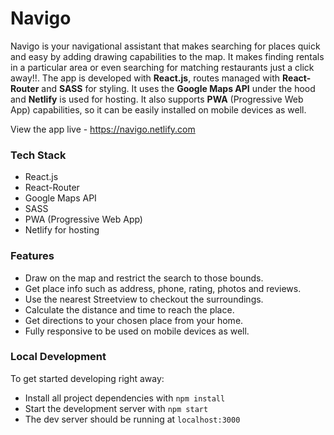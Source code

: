 # Navigo

Navigo is your navigational assistant that makes searching for places quick and easy by adding drawing capabilities to the map. It makes finding rentals in a particular area or even searching for matching restaurants just a click away!!. The app is developed with **React.js**, routes managed with **React-Router** and **SASS** for styling. It uses the **Google Maps API** under the hood and **Netlify** is used for hosting. It also supports **PWA** (Progressive Web App) capabilities, so it can be easily installed on mobile devices as well.

View the app live - https://navigo.netlify.com

### Tech Stack
* React.js
* React-Router
* Google Maps API
* SASS
* PWA (Progressive Web App)
* Netlify for hosting

### Features 
* Draw on the map and restrict the search to those bounds.
* Get place info such as address, phone, rating, photos and reviews.
* Use the nearest Streetview to checkout the surroundings.
* Calculate the distance and time to reach the place.
* Get directions to your chosen place from your home.
* Fully responsive to be used on mobile devices as well.

### Local Development 
To get started developing right away:

* Install all project dependencies with `npm install`
* Start the development server with `npm start`
* The dev server should be running at `localhost:3000`
